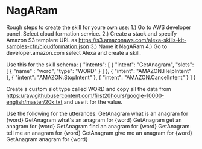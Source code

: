 # NagARam
Rough steps to create the skill for youre own use:
1.) Go to AWS developer panel. Select cloud formation service.
2.) Create a stack and specify Amazon S3 templare URL as https://s3.amazonaws.com/alexa-skills-kit-samples-cfn/cloudformation.json
3.) Name it NagARam
4.) Go to developer.amazon.com select Alexa and create a skill.

Use this for the skill schema:
{
  "intents": [
    {
      "intent": "GetAnagram",
      "slots": [
      {
        "name" : "word",
        "type": "WORD"
      }
     ]
    },
   {
      "intent": "AMAZON.HelpIntent"
    },
    {
      "intent": "AMAZON.StopIntent"
    },
    {
      "intent": "AMAZON.CancelIntent"
    }
  ]
}

Create a custom slot type called WORD and copy all the data from https://raw.githubusercontent.com/first20hours/google-10000-english/master/20k.txt and use it for the value.

Use the following for the utterances:
GetAnagram what is an anagram for {word}
GetAnagram what's an anagram for {word}
GetAnagram get an anagram for {word}
GetAnagram find an anagram for {word}
GetAnagram tell me an anagram for {word}
GetAnagram give me an anagram for {word}
GetAnagram anagram for {word}
